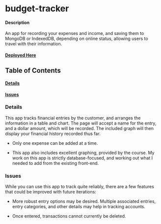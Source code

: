 # budget-tracker

#### Description
An app for recording your expenses and income, and saving them to MongoDB or IndexedDB, depending on online status, allowing users to travel with their information.

#### [Deployed Here](https://pacific-peak-72093.herokuapp.com/)

## Table of Contents
#### [Details](#details)
#### [Issues](#issues)

### Details
This app tracks financial entries by the customer, and arranges the information in a table and chart. The page will accept a name for the entry, and a dollar amount, which will be recorded. The included graph will then display your financial history recorded thus far.

* Only one expense can be added at a time.

* This app also includes excellent graphing, provided by the course. My work on this app is strictly database-focused, and working out what I needed to add from the existing front-end.


### Issues
While you can use this app to track quite reliably, there are a few features that could be improved with future iterations:

* More robust entry options may be desired. Multiple associated entries, entry categories, and other details may help in tracking accounts.

* Once entered, transactions cannot currently be deleted.
